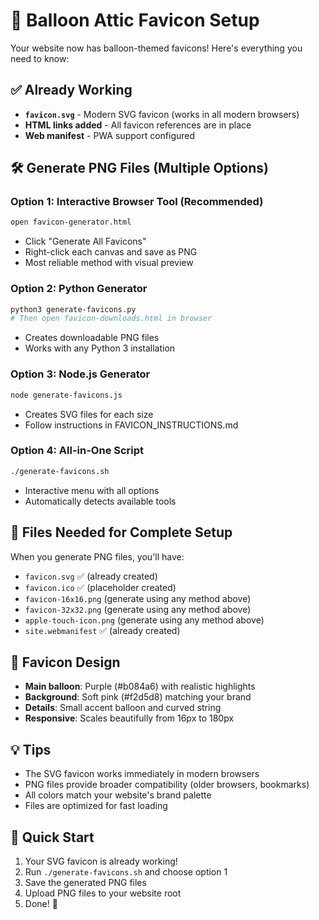 # 🎈 Balloon Attic Favicon Setup

Your website now has balloon-themed favicons! Here's everything you need to know:

## ✅ Already Working
- **`favicon.svg`** - Modern SVG favicon (works in all modern browsers)
- **HTML links added** - All favicon references are in place
- **Web manifest** - PWA support configured

## 🛠️ Generate PNG Files (Multiple Options)

### Option 1: Interactive Browser Tool (Recommended)
```bash
open favicon-generator.html
```
- Click "Generate All Favicons"
- Right-click each canvas and save as PNG
- Most reliable method with visual preview

### Option 2: Python Generator
```bash
python3 generate-favicons.py
# Then open favicon-downloads.html in browser
```
- Creates downloadable PNG files
- Works with any Python 3 installation

### Option 3: Node.js Generator  
```bash
node generate-favicons.js
```
- Creates SVG files for each size
- Follow instructions in FAVICON_INSTRUCTIONS.md

### Option 4: All-in-One Script
```bash
./generate-favicons.sh
```
- Interactive menu with all options
- Automatically detects available tools

## 📁 Files Needed for Complete Setup

When you generate PNG files, you'll have:
- `favicon.svg` ✅ (already created)
- `favicon.ico` ✅ (placeholder created) 
- `favicon-16x16.png` (generate using any method above)
- `favicon-32x32.png` (generate using any method above)
- `apple-touch-icon.png` (generate using any method above)
- `site.webmanifest` ✅ (already created)

## 🎨 Favicon Design
- **Main balloon**: Purple (#b084a6) with realistic highlights
- **Background**: Soft pink (#f2d5d8) matching your brand
- **Details**: Small accent balloon and curved string
- **Responsive**: Scales beautifully from 16px to 180px

## 💡 Tips
- The SVG favicon works immediately in modern browsers
- PNG files provide broader compatibility (older browsers, bookmarks)
- All colors match your website's brand palette
- Files are optimized for fast loading

## 🚀 Quick Start
1. Your SVG favicon is already working!
2. Run `./generate-favicons.sh` and choose option 1
3. Save the generated PNG files
4. Upload PNG files to your website root
5. Done! 🎈